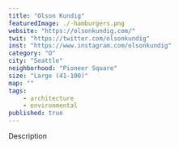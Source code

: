 ```yaml
---
title: "Olson Kundig"
featuredImage: ./-hamburgers.png
website: "https://olsonkundig.com/"
twit: "https://twitter.com/olsonkundig"
inst: "https://www.instagram.com/olsonkundig"
category: "O"
city: "Seattle"
neighborhood: "Pioneer Square"
size: "Large (41-100)"
map: ""
tags:
    - architecture
    - environmental
published: true
---
```


Description
